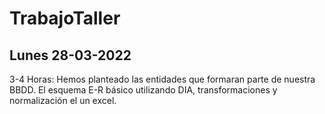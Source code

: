 # TrabajoTaller

## Lunes 28-03-2022  

3-4 Horas: Hemos planteado las entidades que formaran parte de nuestra BBDD. El esquema E-R básico utilizando DIA, transformaciones y normalización el un excel.
